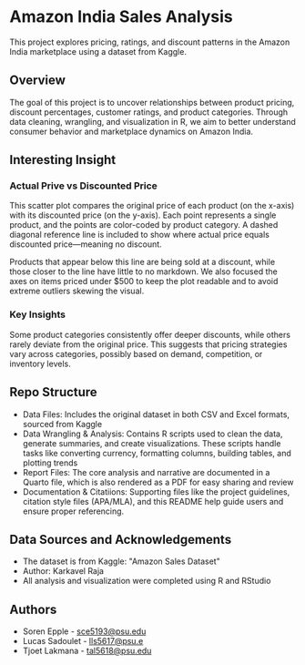 # Amazon India Sales Analysis 

This project explores pricing, ratings, and discount patterns in the Amazon India marketplace using a dataset from Kaggle.

## Overview
The goal of this project is to uncover relationships between product pricing, discount percentages, customer ratings, and product categories. Through data cleaning, wrangling, and visualization in R, we aim to better understand consumer behavior and marketplace dynamics on Amazon India.


## Interesting Insight
### Actual Prive vs Discounted Price 
This scatter plot compares the original price of each product (on the x-axis) with its discounted price (on the y-axis). Each point represents a single product, and the points are color-coded by product category. A dashed diagonal reference line is included to show where actual price equals discounted price—meaning no discount.

Products that appear below this line are being sold at a discount, while those closer to the line have little to no markdown. We also focused the axes on items priced under $500 to keep the plot readable and to avoid extreme outliers skewing the visual.

### Key Insights 
Some product categories consistently offer deeper discounts, while others rarely deviate from the original price. This suggests that pricing strategies vary across categories, possibly based on demand, competition, or inventory levels.



## Repo Structure
- Data Files: Includes the original dataset in both CSV and Excel formats, sourced from Kaggle
- Data Wrangling & Analysis: Contains R scripts used to clean the data, generate summaries, and create visualizations. These scripts handle tasks like converting currency, formatting columns, building tables, and plotting trends
- Report Files: The core analysis and narrative are documented in a Quarto file, which is also rendered as a PDF for easy sharing and review
- Documentation & Citatiions: Supporting files like the project guidelines, citation style files (APA/MLA), and this README help guide users and ensure proper referencing.

## Data Sources and Acknowledgements

- The dataset is from Kaggle: "Amazon Sales Dataset"
- Author: Karkavel Raja 
- All analysis and visualization were completed using R and RStudio

## Authors
- Soren Epple - sce5193@psu.edu
- Lucas Sadoulet - lls5617@psu.e
- Tjoet Lakmana - tal5618@psu.edu 
